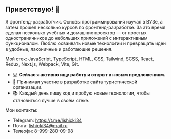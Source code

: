 ## Приветствую! 👋

Я фронтенд-разработчик. Основы программирования изучал в ВУЗе, а затем прошёл несколько курсов по фронтенд-разработке. За это время сделал несколько учебных и домашних проектов — от простых одностраничников до небольших приложений с интерактивным функционалом. Люблю осваивать новые технологии и превращать идеи в удобные, лаконичные и работающие решения.

Мой стек: JavaScript, TypeScript, HTML, CSS, Tailwind, SCSS, React, Redux, Next.js, Webpack, Vite, Git.

- :computer: **Сейчас я активно ищу работу и открыт к новым предложениям.**
- 💼 Принимал участие в разработке сайта туристической организации.
- :books: Каждый день пишу код и пробую новые технологии, чтобы становиться лучше в своём стеке.

Мои контакты:
- Telegram: https://t.me/lishicki34
- Почта: lishicki34@mail.ru
- Телеофн: 8-999-280-09-98
